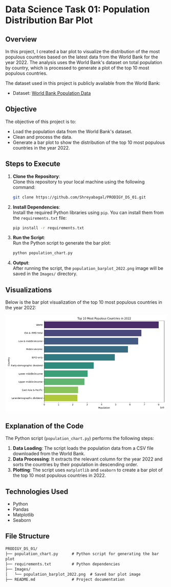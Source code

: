 
# Data Science Task 01: Population Distribution Bar Plot

## Overview
In this project, I created a bar plot to visualize the distribution of the most populous countries based on the latest data from the World Bank for the year 2022. The analysis uses the World Bank's dataset on total population by country, which is processed to generate a plot of the top 10 most populous countries.

The dataset used in this project is publicly available from the World Bank:

- Dataset: [World Bank Population Data](https://data.worldbank.org/indicator/SP.POP.TOTL)

## Objective
The objective of this project is to:
- Load the population data from the World Bank's dataset.
- Clean and process the data.
- Generate a bar plot to show the distribution of the top 10 most populous countries in the year 2022.

## Steps to Execute
1. **Clone the Repository**:  
   Clone this repository to your local machine using the following command:
   ```bash
   git clone https://github.com/Shreyabagal/PRODIGY_DS_01.git
   ```

2. **Install Dependencies**:  
   Install the required Python libraries using `pip`. You can install them from the `requirements.txt` file:
   ```bash
   pip install -r requirements.txt
   ```

3. **Run the Script**:  
   Run the Python script to generate the bar plot:
   ```bash
   python population_chart.py
   ```

4. **Output**:  
   After running the script, the `population_barplot_2022.png` image will be saved in the `Images/` directory.

## Visualizations

Below is the bar plot visualization of the top 10 most populous countries in the year 2022:

![Top 10 Most Populous Countries in 2022](Images/population_barplot_2022.png)

## Explanation of the Code
The Python script (`population_chart.py`) performs the following steps:
1. **Data Loading**: The script loads the population data from a CSV file downloaded from the World Bank.
2. **Data Processing**: It extracts the relevant column for the year 2022 and sorts the countries by their population in descending order.
3. **Plotting**: The script uses `matplotlib` and `seaborn` to create a bar plot of the top 10 most populous countries in 2022.

## Technologies Used
- Python
- Pandas
- Matplotlib
- Seaborn

## File Structure
```
PRODIGY_DS_01/
├── population_chart.py      # Python script for generating the bar plot
├── requirements.txt         # Python dependencies
├── Images/
│   └── population_barplot_2022.png  # Saved bar plot image
├── README.md                # Project documentation
```

